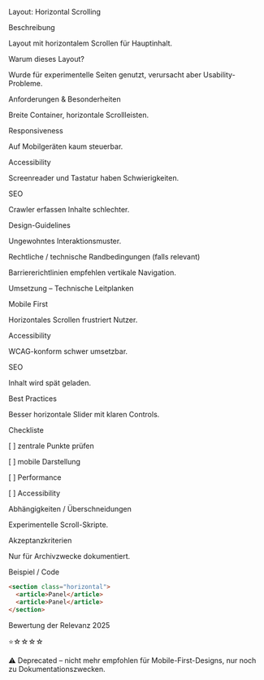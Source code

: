 Layout: Horizontal Scrolling

Beschreibung

Layout mit horizontalem Scrollen für Hauptinhalt.

Warum dieses Layout?

Wurde für experimentelle Seiten genutzt, verursacht aber Usability-Probleme.

Anforderungen & Besonderheiten

Breite Container, horizontale Scrollleisten.

Responsiveness

Auf Mobilgeräten kaum steuerbar.

Accessibility

Screenreader und Tastatur haben Schwierigkeiten.

SEO

Crawler erfassen Inhalte schlechter.

Design-Guidelines

Ungewohntes Interaktionsmuster.

Rechtliche / technische Randbedingungen (falls relevant)

Barriererichtlinien empfehlen vertikale Navigation.

Umsetzung – Technische Leitplanken

Mobile First

Horizontales Scrollen frustriert Nutzer.

Accessibility

WCAG-konform schwer umsetzbar.

SEO

Inhalt wird spät geladen.

Best Practices

Besser horizontale Slider mit klaren Controls.

Checkliste

[ ] zentrale Punkte prüfen

[ ] mobile Darstellung

[ ] Performance

[ ] Accessibility

Abhängigkeiten / Überschneidungen

Experimentelle Scroll-Skripte.

Akzeptanzkriterien

Nur für Archivzwecke dokumentiert.

Beispiel / Code

```html
<section class="horizontal">
  <article>Panel</article>
  <article>Panel</article>
</section>
```

Bewertung der Relevanz 2025

⭐☆☆☆☆

⚠️ Deprecated – nicht mehr empfohlen für Mobile-First-Designs, nur noch zu Dokumentationszwecken.
